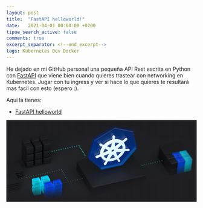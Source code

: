 ```yaml
---
layout: post
title:  "FastAPI helloworld!"
date:   2021-04-01 00:00:00 +0200
tipue_search_active: false
comments: true
excerpt_separator: <!--end_excerpt-->
tags: Kubernetes Dev Docker
---
```


He dejado en mi GitHub personal una pequeña API Rest escrita en Python con [FastAPI](https://fastapi.tiangolo.com/) que viene bien cuando quieres trastear con networking en Kubernetes. Jugar con tu ingress y ver si hace lo que quieres te resultará mas facil con esto (espero :).

Aqui la tienes: 
- [FastAPI helloworld](https://github.com/enriquecatala/fastapi-helloworld)

[![kubeadm](/img/posts/kubeadm/arc.png)](https://github.com/enriquecatala/fastapi-helloworld)

